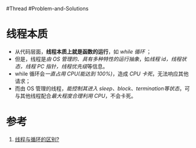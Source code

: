 #Thread #Problem-and-Solutions 

# 线程本质
- 从代码层面，**线程本质上就是函数的运行**，如 *while 循环* ；
- 但是，线程是*由 OS 管理的、具有多种特性的运行抽象*，如*线程 id，线程状态，线程 PC 指针，线程优先级*等信息。
- while 循环会*一直占用 CPU(能达到 100%)*，造成 *CPU 卡死*，无法响应其他请求；
- 而由 OS 管理的线程，*能控制其进入 sleep、block、termination等状态*，可与其他线程配合*最大程度合理利用 CPU*，不会卡死。





# 参考
1. [线程与循环的区别? ](https://www.cnblogs.com/xiatianyu/p/thread_loop_different.html)